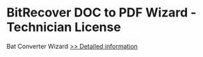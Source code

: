 # BitRecover DOC to PDF Wizard - Technician License
Bat Converter Wizard
[>> Detailed information](https://secure.shareit.com/shareit/product.html?productid=300960062&affiliateid=200057808)